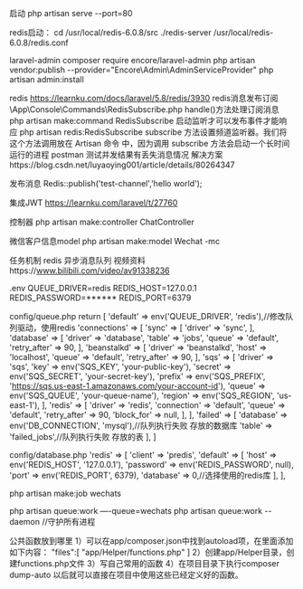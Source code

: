 启动
php artisan serve --port=80

redis启动：
cd /usr/local/redis-6.0.8/src
./redis-server /usr/local/redis-6.0.8/redis.conf

laravel-admin
composer require encore/laravel-admin
php artisan vendor:publish --provider="Encore\Admin\AdminServiceProvider"
php artisan admin:install

redis
https://learnku.com/docs/laravel/5.8/redis/3930
redis消息发布订阅
\App\Console\Commands\RedisSubscribe.php handle()方法处理订阅消息
php artisan make:command RedisSubscribe
启动监听才可以发布事件才能响应
php artisan redis:RedisSubscribe
subscribe 方法设置频道监听器。我们将这个方法调用放在 Artisan 命令 中，因为调用 subscribe 方法会启动一个长时间运行的进程
postman 测试并发结果有丢失消息情况
解决方案https://blog.csdn.net/luyaoying001/article/details/80264347

发布消息
Redis::publish('test-channel','hello world');

集成JWT
https://learnku.com/laravel/t/27760

控制器
php artisan make:controller ChatController

微信客户信息model
php artisan make:model Wechat -mc

任务机制 redis 异步消息队列
视频资料https://www.bilibili.com/video/av91338236

.env
QUEUE_DRIVER=redis
REDIS_HOST=127.0.0.1
REDIS_PASSWORD=******
REDIS_PORT=6379

config/queue.php
return [
    'default' => env('QUEUE_DRIVER', 'redis'),//修改队列驱动，使用redis
    'connections' => [
        'sync' => [
            'driver' => 'sync',
        ],
        'database' => [
            'driver' => 'database',
            'table' => 'jobs',
            'queue' => 'default',
            'retry_after' => 90,
        ],
        'beanstalkd' => [
            'driver' => 'beanstalkd',
            'host' => 'localhost',
            'queue' => 'default',
            'retry_after' => 90,
        ],
        'sqs' => [
            'driver' => 'sqs',
            'key' => env('SQS_KEY', 'your-public-key'),
            'secret' => env('SQS_SECRET', 'your-secret-key'),
            'prefix' => env('SQS_PREFIX', 'https://sqs.us-east-1.amazonaws.com/your-account-id'),
            'queue' => env('SQS_QUEUE', 'your-queue-name'),
            'region' => env('SQS_REGION', 'us-east-1'),
        ],
        'redis' => [
            'driver' => 'redis',
            'connection' => 'default',
            'queue' => 'default',
            'retry_after' => 90,
            'block_for' => null,
        ],
    ],
    'failed' => [
        'database' => env('DB_CONNECTION', 'mysql'),//队列执行失败 存放的数据库
        'table' => 'failed_jobs',//队列执行失败 存放的表
    ],
]

config/database.php
'redis' => [
    'client' => 'predis',
    'default' => [
        'host' => env('REDIS_HOST', '127.0.0.1'),
        'password' => env('REDIS_PASSWORD', null),
        'port' => env('REDIS_PORT', 6379),
        'database' => 0,//选择使用的redis库
    ],
],

php artisan make:job wechats

php artisan queue:work —-queue=wechats
php artisan queue:work --daemon //守护所有进程

公共函数放到哪里
1）可以在app/composer.json中找到autoload项，在里面添加如下内容：
    "files":[
        "app/Helper/functions.php"
    ]
2）创建app/Helper目录，创建functions.php文件
3）写自己常用的函数
4）在项目目录下执行composer dump-auto
以后就可以直接在项目中使用这些已经定义好的函数。



